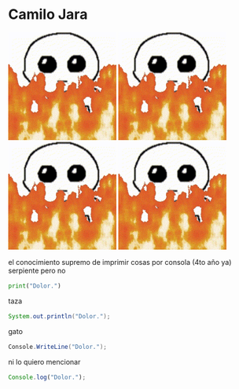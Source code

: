 # Camilo Jara
[![Texto alternativo](autism-creature-burn.gif)](https://github.com/CamiloJaraG/CamiloJaraG/blob/fe2149855d33ad62f4182c343ca6bddcab0248e9/autism-creature-burn.gif) 
[![Texto alternativo](autism-creature-burn.gif)](https://github.com/CamiloJaraG/CamiloJaraG/blob/fe2149855d33ad62f4182c343ca6bddcab0248e9/autism-creature-burn.gif) 
[![Texto alternativo](autism-creature-burn.gif)](https://github.com/CamiloJaraG/CamiloJaraG/blob/fe2149855d33ad62f4182c343ca6bddcab0248e9/autism-creature-burn.gif) 
[![Texto alternativo](autism-creature-burn.gif)](https://github.com/CamiloJaraG/CamiloJaraG/blob/fe2149855d33ad62f4182c343ca6bddcab0248e9/autism-creature-burn.gif) 


el conocimiento supremo de imprimir cosas por consola (4to año ya)  
serpiente pero no
```python
print("Dolor.")
```
taza
```java
System.out.println("Dolor.");
```
gato
```csharp
Console.WriteLine("Dolor.");
```
ni lo quiero mencionar
```javascript
Console.log("Dolor.");
```
